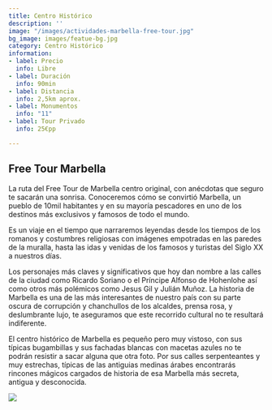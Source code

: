```yaml
---
title: Centro Histórico
description: ''
image: "/images/actividades-marbella-free-tour.jpg"
bg_image: images/featue-bg.jpg
category: Centro Histórico
information:
- label: Precio
  info: Libre
- label: Duración
  info: 90min
- label: Distancia
  info: 2,5km aprox.
- label: Monumentos
  info: "11"
- label: Tour Privado
  info: 25€pp

---
```

## Free Tour Marbella

La ruta del Free Tour de Marbella centro original, con anécdotas que seguro te sacarán una sonrisa. Conoceremos cómo se convirtió Marbella, un pueblo de 10mil habitantes y en su mayoría pescadores en uno de los destinos más exclusivos y famosos de todo el mundo.

Es un viaje en el tiempo que narraremos leyendas desde los tiempos de los romanos y costumbres religiosas con imágenes empotradas en las paredes de la muralla, hasta las idas y venidas de los famosos y turistas del Siglo XX a nuestros días.

Los personajes más claves y significativos que hoy dan nombre a las calles de la ciudad como Ricardo Soriano o el Príncipe Alfonso de Hohenlohe así como otros más polémicos como Jesus Gil y Julián Muñoz. La historia de Marbella es una de las más interesantes de nuestro país con su parte oscura de corrupción y chanchullos de los alcaldes, prensa rosa, y deslumbrante lujo, te aseguramos que este recorrido cultural no te resultará indiferente.

El centro histórico de Marbella es pequeño pero muy vistoso, con sus típicas bugambillas y sus fachadas blancas con macetas azules no te podrán resistir a sacar alguna que otra foto. Por sus calles serpenteantes y muy estrechas, típicas de las antiguias medinas árabes encontrarás rincones mágicos cargados de historia de esa Marbella más secreta, antigua y desconocida.

[![](/images/boton-esp.png)](https://freetoursmarbella.com/fr/contact/ "Reservar")